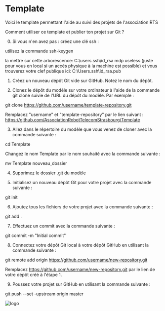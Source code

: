 # Template
Voici le template permettant l'aide au suivi des projets de l'association RTS

Comment utiliser ce template et publier ton projet sur Git ?

0. Si vous n'en avez pas : créez une clé ssh : 

utilisez la commande ssh-keygen

la mettre sur cette arborescence: C:\users<yourusername>.ssh\id_rsa
mdp useless (juste pour vous en local si un accès physique à la machine est possible)
et  vous trouverez votre clef publique ici: C:\Users<nomUtilisateur>.ssh\id_rsa.pub

1. Créez un nouveau dépôt Git vide sur GitHub. Notez le nom du dépôt.

2. Clonez le dépôt du modèle sur votre ordinateur à l'aide de la commande git clone suivie de l'URL du dépôt du modèle. Par exemple :

git clone https://github.com/username/template-repository.git

Remplacez "username" et "template-repository" par le lien suivant : https://github.com/AssociationRobotTelecomStrasbourg/Template

3. Allez dans le répertoire du modèle que vous venez de cloner avec la commande suivante :

cd Template

Changez le nom Template par le nom souhaité avec la commande suivante : 

mv Template nouveau_dossier

4. Supprimez le dossier .git du modèle

5. Initialisez un nouveau dépôt Git pour votre projet avec la commande suivante :

git init 

6. Ajoutez tous les fichiers de votre projet avec la commande suivante :

git add .

7. Effectuez un commit avec la commande suivante :

git commit -m "Initial commit"

8. Connectez votre dépôt Git local à votre dépôt GitHub en utilisant la commande suivante :

git remote add origin https://github.com/username/new-repository.git

Remplacez https://github.com/username/new-repository.git par le lien de votre dépôt créé à l'étape 1.

9. Poussez votre projet sur GitHub en utilisant la commande suivante :

git push --set -upstream origin master


![logo](https://user-images.githubusercontent.com/97883569/224491210-221ec3b2-5f8e-453a-960b-218e50e97f09.png)
